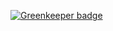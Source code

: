 

[![Greenkeeper badge](https://badges.greenkeeper.io/carpages/gemini-sticky.svg)](https://greenkeeper.io/)